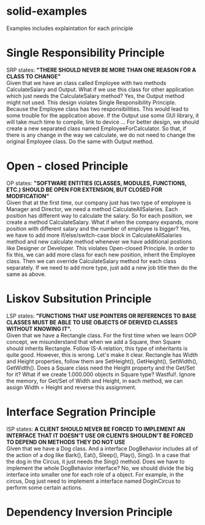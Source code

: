 # solid-examples
Examples includes explaintation for each principle
# Single Responsibility Principle
SRP states: <b>"THERE SHOULD NEVER BE MORE THAN ONE REASON FOR A CLASS TO CHANGE"</b><br>
Given that we have an class called Employee with two methods CalculateSalary and Output. What if we use this class for other application which just needs the CalculateSalary method? Yes, the Output method might not used. This design violates Single Responsibility Principle. Because the Employee class has two responsibilities. This would lead to some trouble for the application above. If the Output use some GUI library, it will take much time to compile, link to device ...
For better design, we should create a new separated class named EmployeeForCalculator. So that, if there is any change in the way we calculate, we do not need to change the original Employee class. Do the same with Output method.
# Open - closed Principle
OP states: <b>"SOFTWARE ENTITIES (CLASSES, MODULES, FUNCTIONS, ETC.) SHOULD BE OPEN FOR EXTENSION, BUT CLOSED FOR MODIFICATION"</b><br>
Given that at the first time, our company just has two type of employee is Manager and Director, we need a method CalculateAllSalaries. Each position has different way to calculate the salary. So for each position, we create a method CalculateSalary. What if when the company expands, more position with different salary and the number of employee is bigger? Yes, we have to add more if/else/switch-case block in CalculateAllSalaries method and new calculate method whenever we have additional postions like Designer or Developer. This violates Open-closed Principle.
In order to fix this, we can add more class for each new position, inherit the Employee class. Then we can override CalculateSalary method for each class separately. If we need to add more type, just add a new job title then do the same as above.
# Liskov Subsitution Principle
LSP states: <b>"FUNCTIONS THAT USE POINTERS OR REFERENCES TO BASE CLASSES MUST BE ABLE TO USE OBJECTS OF DERIVED CLASSES WITHOUT KNOWING IT".</b><br>
Given that we have a Rectangle class. For the first time when we learn OOP concept, we misunderstand that when we add a Square, then Square should inherits Rectangle. Follow IS-A relation, this type of inheritants is quite good. However, this is wrong. Let's make it clear. Rectangle has Width and Height properties, follow them are SetHeight(), GetHeight(), SetWidth(), GetWidth(). Does a Square class need the Height property and the Get/Set for it? What if we create 1.000.000 objects in Square type? Wastful!. Ignore the memory, for Get/Set of Width and Height, in each method, we can assign Width = Height and reverse this assignment.

# Interface Segration Principle
ISP states: <b>A CLIENT SHOULD NEVER BE FORCED TO IMPLEMENT AN INTERFACE THAT IT DOESN'T USE OR CLIENTS SHOULDN'T BE FORCED TO DEPEND ON METHODS THEY DO NOT USE</b> <br>
Given that we have a Dog class. And a interface DogBehavior includes all of the action of a dog like Bark(), Eat(), Sleep(), Play(), Sing(). In a case that the dog in the Circus, it just needs the Sing() method. Does we have to implement the whole DogBehavior interface? No, we should divide the big interface into smaller one for each role of a object. For example, in the circus, Dog just need to implement a interface named DogInCircus to perform some certain actions.
# Dependency Inversion Principle
